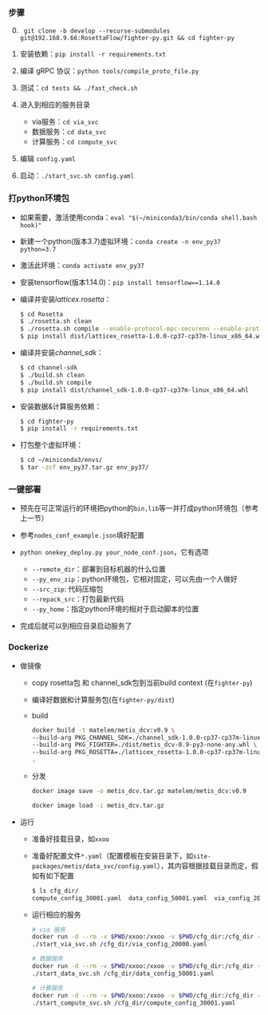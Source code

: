 ### 步骤
0. ` git clone -b develop --recurse-submodules git@192.168.9.66:RosettaFlow/fighter-py.git && cd fighter-py`
1. 安装依赖：`pip install -r requirements.txt`
2. 编译 gRPC 协议：`python tools/compile_proto_file.py`
3. 测试：`cd tests && ./fast_check.sh`
4. 进入到相应的服务目录

     * via服务：`cd via_svc`
     * 数据服务：`cd data_svc`
     * 计算服务：`cd compute_svc`
5. 编辑 `config.yaml`
6. 启动：`./start_svc.sh config.yaml`



### 打python环境包

* 如果需要，激活使用conda：`eval "$(~/miniconda3/bin/conda shell.bash hook)"`

* 新建一个python(版本3.7)虚拟环境：`conda create -n env_py37 python=3.7`

* 激活此环境：`conda activate env_py37`

* 安装tensorflow(版本1.14.0)：`pip install tensorflow==1.14.0`

* 编译并安装*latticex.rosetta*：

  ```bash
  $ cd Rosetta
  $ ./rosetta.sh clean
  $ ./rosetta.sh compile --enable-protocol-mpc-securenn --enable-protocol-mpc-helix;
  $ pip install dist/latticex_rosetta-1.0.0-cp37-cp37m-linux_x86_64.whl
  ```

* 编译并安装*channel_sdk*：

  ```bash
  $ cd channel-sdk
  $ ./build.sh clean
  $ ./build.sh compile
  $ pip install dist/channel_sdk-1.0.0-cp37-cp37m-linux_x86_64.whl
  ```

* 安装数据&计算服务依赖：

  ```bash
  $ cd fighter-py
  $ pip install -r requirements.txt
  ```

* 打包整个虚拟环境：

  ```bash
  $ cd ~/miniconda3/envs/
  $ tar -zcf env_py37.tar.gz env_py37/
  ```



### 一键部署

* 预先在可正常运行的环境把python的`bin,lib`等一并打成python环境包（参考上一节）

* 参考`nodes_conf_example.json`填好配置
* `python onekey_deploy.py your_node_conf.json`，它有选项
  * `--remote_dir`：部署到目标机器的什么位置
  * `--py_env_zip`：python环境包，它相对固定，可以先由一个人做好
  * `--src_zip`: 代码压缩包
  * `--repack_src`：打包最新代码
  * `--py_home`：指定python环境的相对于启动脚本的位置
* 完成后就可以到相应目录启动服务了



### Dockerize

* 做镜像

  * copy rosetta包 和 channel_sdk包到当前build context (在`fighter-py`)

  * 编译好数据和计算服务包(在`fighter-py/dist`)

  * build

    ```bash
    docker build -t matelem/metis_dcv:v0.9 \
    --build-arg PKG_CHANNEL_SDK=./channel_sdk-1.0.0-cp37-cp37m-linux_x86_64.whl \
    --build-arg PKG_FIGHTER=./dist/metis_dcv-0.9-py3-none-any.whl \
    --build-arg PKG_ROSETTA=./latticex_rosetta-1.0.0-cp37-cp37m-linux_x86_64.whl \
    .
    ```

  * 分发

    ```bash
    docker image save -o metis_dcv.tar.gz matelem/metis_dcv:v0.9
    
    docker image load -i metis_dcv.tar.gz
    ```

    

* 运行

  * 准备好挂载目录，如`xxoo`

  * 准备好配置文件`*.yaml`（配置模板在安装目录下，如`site-packages/metis/data_svc/config.yaml`），其内容根据挂载目录而定，假如有如下配置

    ```bash
    $ ls cfg_dir/
    compute_config_30001.yaml  data_config_50001.yaml  via_config_20000.yaml
    ```

  * 运行相应的服务

    ```bash
    # via 服务
    docker run -d --rm -v $PWD/xxoo:/xxoo -v $PWD/cfg_dir:/cfg_dir -p 20000:20000 matelem/metis_dcv:v0.9 \
    ./start_via_svc.sh /cfg_dir/via_config_20000.yaml
    
    # 数据服务
    docker run -d --rm -v $PWD/xxoo:/xxoo -v $PWD/cfg_dir:/cfg_dir -p 50001:50001 --expose 1024-65535 -it matelem/metis_dcv:v0.9 \
    ./start_data_svc.sh /cfg_dir/data_config_50001.yaml
    
    # 计算服务
    docker run -d --rm -v $PWD/xxoo:/xxoo -v $PWD/cfg_dir:/cfg_dir -p 30001:30001 --expose 1024-65535 -it matelem/metis_dcv:v0.9 \
    ./start_compute_svc.sh /cfg_dir/compute_config_30001.yaml
    
    ```

    